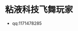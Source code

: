 # 粘液科技飞舞玩家
- qq:1171478285

<!---
chrdwhdhxt1/chrdwhdhxt1 is a ✨ special ✨ repository because its `README.md` (this file) appears on your GitHub profile.
You can click the Preview link to take a look at your changes.
--->
